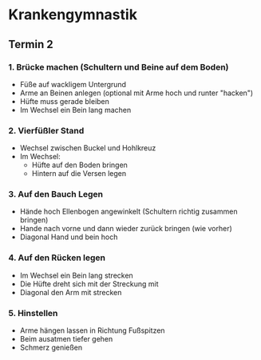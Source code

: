 # Krankengymnastik

## Termin 2

### 1. Brücke machen (Schultern und Beine auf dem Boden)

- Füße auf wackligem Untergrund
- Arme an Beinen anlegen (optional mit Arme hoch und runter "hacken")
- Hüfte muss gerade bleiben
- Im Wechsel ein Bein lang machen

### 2. Vierfüßler Stand

- Wechsel zwischen Buckel und Hohlkreuz
- Im Wechsel:
    - Hüfte auf den Boden bringen
    - Hintern auf die Versen legen

### 3. Auf den Bauch Legen

- Hände hoch Ellenbogen angewinkelt (Schultern richtig zusammen bringen)
- Hande nach vorne und dann wieder zurück bringen (wie vorher)
- Diagonal Hand und bein hoch

### 4. Auf den Rücken legen

- Im Wechsel ein Bein lang strecken
- Die Hüfte dreht sich mit der Streckung mit
- Diagonal den Arm mit strecken

### 5. Hinstellen

- Arme hängen lassen in Richtung Fußspitzen
- Beim ausatmen tiefer gehen
- Schmerz genießen

